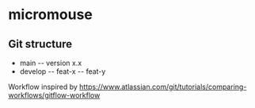 # micromouse

## Git structure
- main
-- version x.x
- develop
-- feat-x
-- feat-y

Workflow inspired by https://www.atlassian.com/git/tutorials/comparing-workflows/gitflow-workflow
